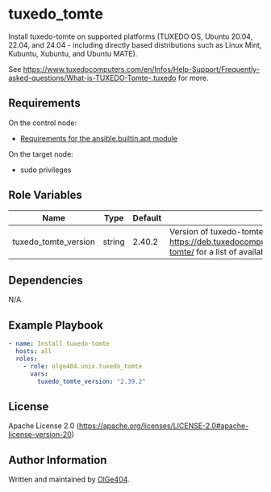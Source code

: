 tuxedo_tomte
=========

Install tuxedo-tomte on supported platforms (TUXEDO OS, Ubuntu 20.04, 22.04, and 24.04 - including directly based distributions such as Linux Mint, Kubuntu, Xubuntu, and Ubuntu MATE).

See https://www.tuxedocomputers.com/en/Infos/Help-Support/Frequently-asked-questions/What-is-TUXEDO-Tomte-.tuxedo for more.

Requirements
------------

On the control node:

* [Requirements for the ansible.builtin.apt module](https://docs.ansible.com/ansible/latest/collections/ansible/builtin/apt_module.html#requirements)

On the target node:

* sudo privileges

Role Variables
--------------

| Name                   | Type   | Default | Description                                                                                |
| ---------------------- | ------ | ------- | ------------------------------------------------------------------------------------------ |
| tuxedo_tomte_version   | string | 2.40.2  | Version of tuxedo-tomte to install. See https://deb.tuxedocomputers.com/ubuntu/pool/main/t/tuxedo-tomte/ for a list of available versions. |

Dependencies
------------

N/A

Example Playbook
----------------

```yaml
- name: Install tuxedo-tomte
  hosts: all
  roles:
    - role: olge404.unix.tuxedo_tomte
      vars:
        tuxedo_tomte_version: "2.39.2"
```

License
-------

Apache License 2.0 (https://apache.org/licenses/LICENSE-2.0#apache-license-version-20)

Author Information
------------------

Written and maintained by [OlGe404](https://github.com/OlGe404).
